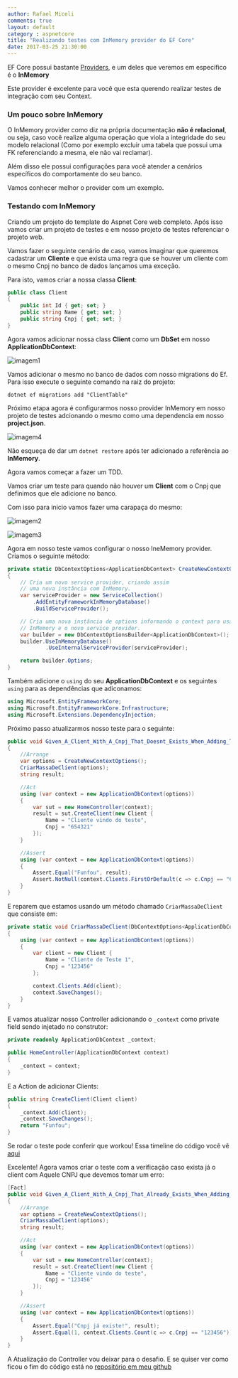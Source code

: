 ```yaml
---
author: Rafael Miceli
comments: true
layout: default 
category : aspnetcore
title: "Realizando testes com InMemory provider do EF Core" 
date: 2017-03-25 21:30:00
---
```


EF Core possui bastante [Providers](https://docs.microsoft.com/en-us/ef/core/providers/), e um deles que veremos em específico é o __InMemory__

Este provider é excelente para você que esta querendo realizar testes de integração com seu Context.

### Um pouco sobre InMemory

O InMemory provider como diz na própria documentação __não é relacional__, ou seja, caso você realize alguma operação que viola a integridade do seu modelo relacional (Como por exemplo excluir uma tabela que possui uma FK referenciando a mesma, ele não vai reclamar).

Além disso ele possui configurações para você atender a cenários específicos do comportamente do seu banco.

Vamos conhecer melhor o provider com um exemplo.

### Testando com InMemory

Criando um projeto do template do Aspnet Core web completo. Após isso vamos criar um projeto de testes e em nosso projeto de testes referenciar o projeto web.

Vamos fazer o seguinte cenário de caso, vamos imaginar que queremos cadastrar um __Cliente__ e que exista uma regra que se houver um cliente com o mesmo Cnpj no banco de dados lançamos uma exceção.

 Para isto, vamos criar a nossa classa __Client__:

```csharp
public class Client
{
    public int Id { get; set; }
    public string Name { get; set; }
    public string Cnpj { get; set; }
}
```

Agora vamos adicionar nossa class __Client__ como um __DbSet__ em nosso __ApplicationDbContext__:

![imagem1](http://rafael-miceli.com.br/ico/InMemoryDb-Test/Imagem1.png)

Vamos adicionar o mesmo no banco de dados com nosso migrations do Ef. Para isso execute o seguinte comando na raiz do projeto:

`dotnet ef migrations add "ClientTable"`

Próximo etapa agora é configurarmos nosso provider InMemory em nosso projeto de testes adcionando o mesmo como uma dependencia em nosso __project.json__.

![imagem4](http://rafael-miceli.com.br/ico/InMemoryDb-Test/Imagem4.png)

Não esqueça de dar um `dotnet restore` após ter adicionado a referência ao __InMemory__.

Agora vamos começar a fazer um TDD.

Vamos criar um teste para quando não houver um __Client__ com o Cnpj que definimos que ele adicione no banco. 

Com isso para inicio vamos fazer uma carapaça do mesmo:

![imagem2](http://rafael-miceli.com.br/ico/InMemoryDb-Test/Imagem2.png)

![imagem3](http://rafael-miceli.com.br/ico/InMemoryDb-Test/Imagem3.png)

Agora em nosso teste vamos configurar o nosso IneMemory provider. Criamos o seguinte método:

```csharp
private static DbContextOptions<ApplicationDbContext> CreateNewContextOptions()
{
    // Cria um novo service provider, criando assim
    // uma nova instância com InMemory.
    var serviceProvider = new ServiceCollection()
        .AddEntityFrameworkInMemoryDatabase()
        .BuildServiceProvider();

    // Cria uma nova instância de options informando o context para usar o
    // InMemory e o novo service provider.
    var builder = new DbContextOptionsBuilder<ApplicationDbContext>();
    builder.UseInMemoryDatabase()
            .UseInternalServiceProvider(serviceProvider);

    return builder.Options;
}
```

Também adicione o `using` do seu __ApplicationDbContext__ e os seguintes `using` para as dependências que adiconamos:

```csharp
using Microsoft.EntityFrameworkCore;
using Microsoft.EntityFrameworkCore.Infrastructure;
using Microsoft.Extensions.DependencyInjection;
```

Próximo passo atualizarmos nosso teste para o seguinte:

```csharp
public void Given_A_Client_With_A_Cnpj_That_Doesnt_Exists_When_Adding_To_Database_Then_Persist_It()
{
    //Arrange
    var options = CreateNewContextOptions();
    CriarMassaDeClient(options);            
    string result;

    //Act
    using (var context = new ApplicationDbContext(options))
    {
        var sut = new HomeController(context);
        result = sut.CreateClient(new Client {
            Name = "Cliente vindo do teste",
            Cnpj = "654321"
        });
    }            

    //Assert
    using (var context = new ApplicationDbContext(options))
    {
        Assert.Equal("Funfou", result);
        Assert.NotNull(context.Clients.FirstOrDefault(c => c.Cnpj == "654321"));                
    }            
}
```

E reparem que estamos usando um método chamado `CriarMassaDeClient` que consiste em:

```csharp
private static void CriarMassaDeClient(DbContextOptions<ApplicationDbContext> options)
{
    using (var context = new ApplicationDbContext(options))
    {
        var client = new Client {
            Name = "Cliente de Teste 1",
            Cnpj = "123456"
        };

        context.Clients.Add(client);
        context.SaveChanges();
    }
}
```

E vamos atualizar nosso Controller adicionando o `_context` como private field sendo injetado no construtor:

```csharp
private readonly ApplicationDbContext _context;

public HomeController(ApplicationDbContext context)
{
    _context = context;
}
```

E a Action de adicionar Clients:

```csharp
public string CreateClient(Client client)
{
    _context.Add(client);
    _context.SaveChanges();
    return "Funfou";            
}
```

Se rodar o teste pode conferir que workou! Essa timeline do código você vê [aqui](https://github.com/Rafael-Miceli/Blog-Codes/tree/ecccea1ff3ed746e7cc7a3ba912c2c51be93f3c6)

Excelente! Agora vamos criar o teste com a verificação caso exista já o client com Aquele CNPJ que devemos tomar um erro:

```csharp
[Fact]
public void Given_A_Client_With_A_Cnpj_That_Already_Exists_When_Adding_To_Database_Then_Return_Cnpj_Already_Exists_Message()
{
    //Arrange
    var options = CreateNewContextOptions();
    CriarMassaDeClient(options);            
    string result;

    //Act
    using (var context = new ApplicationDbContext(options))
    {
        var sut = new HomeController(context);
        result = sut.CreateClient(new Client {
            Name = "Cliente vindo do teste",
            Cnpj = "123456"
        });
    }            

    //Assert
    using (var context = new ApplicationDbContext(options))
    {
        Assert.Equal("Cnpj já existe!", result);
        Assert.Equal(1, context.Clients.Count(c => c.Cnpj == "123456"));                
    }            
}
```

A Atualização do Controller vou deixar para o desafio. E se quiser ver como ficou o fim do código está no [repositório em meu github](https://github.com/Rafael-Miceli/Blog-Codes/tree/InMemDb)
